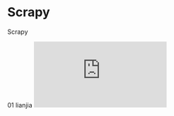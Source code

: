 # Scrapy
Scrapy

01 lianjia ![](https://github.com/shugangwang/Scrapy/blob/master/01lianjia/README.md)